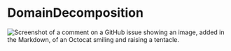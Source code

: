 # DomainDecomposition
![Screenshot of a comment on a GitHub issue showing an image, added in the Markdown, of an Octocat smiling and raising a tentacle.]((https://uml.planttext.com/plantuml/png/SoWkIImgAStDuUKjpixCKoZABqxbvNNAJrBGjLDmpCbCJhLIy4ZDoSbNvELrICrB0Qe40000))
